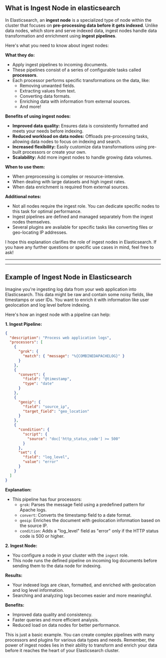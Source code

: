 ## What is Ingest Node in elasticsearch

In Elasticsearch, an **ingest node** is a specialized type of node within the cluster that focuses on **pre-processing data before it gets indexed**. Unlike data nodes, which store and serve indexed data, ingest nodes handle data transformation and enrichment using **ingest pipelines**.

Here's what you need to know about ingest nodes:

**What they do:**

* Apply ingest pipelines to incoming documents.
* These pipelines consist of a series of configurable tasks called **processors**.
* Each processor performs specific transformations on the data, like:
    * Removing unwanted fields.
    * Extracting values from text.
    * Converting data formats.
    * Enriching data with information from external sources.
    * And more!

**Benefits of using ingest nodes:**

* **Improved data quality:** Ensures data is consistently formatted and meets your needs before indexing.
* **Reduced workload on data nodes:** Offloads pre-processing tasks, allowing data nodes to focus on indexing and search.
* **Increased flexibility:** Easily customize data transformations using pre-built processors or create your own.
* **Scalability:** Add more ingest nodes to handle growing data volumes.

**When to use them:**

* When preprocessing is complex or resource-intensive.
* When dealing with large datasets and high ingest rates.
* When data enrichment is required from external sources.

**Additional notes:**

* Not all nodes require the ingest role. You can dedicate specific nodes to this task for optimal performance.
* Ingest pipelines are defined and managed separately from the ingest nodes themselves.
* Several plugins are available for specific tasks like converting files or geo-locating IP addresses.

I hope this explanation clarifies the role of ingest nodes in Elasticsearch. If you have any further questions or specific use cases in mind, feel free to ask!

----
----

## Example of Ingest Node in Elasticsearch

Imagine you're ingesting log data from your web application into Elasticsearch. This data might be raw and contain some noisy fields, like timestamps or user IDs. You want to enrich it with information like user geolocation and log level before indexing.

Here's how an ingest node with a pipeline can help:

**1. Ingest Pipeline:**

```json
{
  "description": "Process web application logs",
  "processors": [
    {
      "grok": {
        "match": { "message": "%{COMBINEDAPACHELOG}" }
      }
    },
    {
      "convert": {
        "field": "@timestamp",
        "type": "date"
      }
    },
    {
      "geoip": {
        "field": "source_ip",
        "target_field": "geo_location"
      }
    },
    {
      "condition": {
        "script": {
          "source": "doc['http_status_code'] >= 500"
        }
      },
      "set": {
        "field": "log_level",
        "value": "error"
      }
    }
  ]
}
```

**Explanation:**

* This pipeline has four processors:
    * `grok`: Parses the message field using a predefined pattern for Apache logs.
    * `convert`: Converts the timestamp field to a date format.
    * `geoip`: Enriches the document with geolocation information based on the source IP.
    * `condition`: Adds a "log_level" field as "error" only if the HTTP status code is 500 or higher.

**2. Ingest Node:**

* You configure a node in your cluster with the `ingest` role.
* This node runs the defined pipeline on incoming log documents before sending them to the data node for indexing.

**Results:**

* Your indexed logs are clean, formatted, and enriched with geolocation and log level information.
* Searching and analyzing logs becomes easier and more meaningful.

**Benefits:**

* Improved data quality and consistency.
* Faster queries and more efficient analysis.
* Reduced load on data nodes for better performance.

This is just a basic example. You can create complex pipelines with many processors and plugins for various data types and needs. Remember, the power of ingest nodes lies in their ability to transform and enrich your data before it reaches the heart of your Elasticsearch cluster.